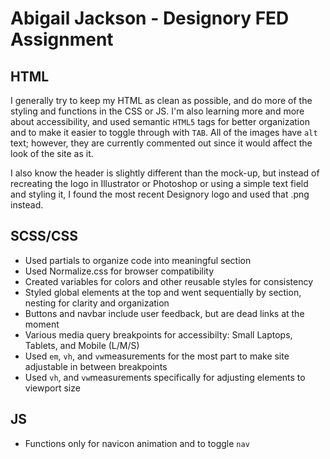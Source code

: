 # Abigail Jackson - Designory FED Assignment

## HTML
I generally try to keep my HTML as clean as possible, and do more of the styling and functions in the CSS or JS. I'm also learning more and more about accessibility, and used semantic `HTML5` tags for better organization and to make it easier to toggle through with `TAB`. All of the images have `alt` text; however, they are currently commented out since it would affect the look of the site as it. 

I also know the header is slightly different than the mock-up, but instead of recreating the logo in Illustrator or Photoshop or using a simple text field and styling it, I found the most recent Designory logo and used that .png instead. 

## SCSS/CSS
- Used partials to organize code into meaningful section
- Used Normalize.css for browser compatibility
- Created variables for colors and other reusable styles for consistency
- Styled global elements at the top and went sequentially by section, nesting for clarity and organization
- Buttons and navbar include user feedback, but are dead links at the moment
- Various media query breakpoints for accessibilty: Small Laptops, Tablets, and Mobile (L/M/S)
- Used `em`, `vh`, and `vw`measurements for the most part to make site adjustable in between breakpoints
- Used `vh`, and `vw`measurements specifically for adjusting elements to viewport size

## JS
- Functions only for navicon animation and to toggle `nav`